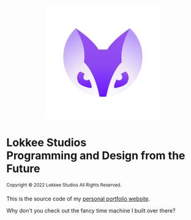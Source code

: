 <div align="center">  
 <img src="src/img/logo.svg" width="300px"/>  
</div>  

# Lokkee Studios<br>Programming and Design from the Future

<sup>Copyright &copy; 2022 Lokkee Studios All Rights Reserved.</sup>

This is the source code of my [personal portfolio website](https://lokkeestudios.com).

Why don't you check out the fancy time machine I built over there?
